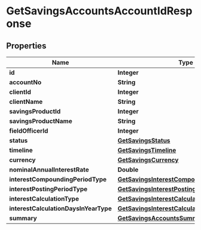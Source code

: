 # GetSavingsAccountsAccountIdResponse

## Properties
Name | Type | Description | Notes
------------ | ------------- | ------------- | -------------
**id** | **Integer** |  |  [optional]
**accountNo** | **String** |  |  [optional]
**clientId** | **Integer** |  |  [optional]
**clientName** | **String** |  |  [optional]
**savingsProductId** | **Integer** |  |  [optional]
**savingsProductName** | **String** |  |  [optional]
**fieldOfficerId** | **Integer** |  |  [optional]
**status** | [**GetSavingsStatus**](GetSavingsStatus.md) |  |  [optional]
**timeline** | [**GetSavingsTimeline**](GetSavingsTimeline.md) |  |  [optional]
**currency** | [**GetSavingsCurrency**](GetSavingsCurrency.md) |  |  [optional]
**nominalAnnualInterestRate** | **Double** |  |  [optional]
**interestCompoundingPeriodType** | [**GetSavingsInterestCompoundingPeriodType**](GetSavingsInterestCompoundingPeriodType.md) |  |  [optional]
**interestPostingPeriodType** | [**GetSavingsInterestPostingPeriodType**](GetSavingsInterestPostingPeriodType.md) |  |  [optional]
**interestCalculationType** | [**GetSavingsInterestCalculationType**](GetSavingsInterestCalculationType.md) |  |  [optional]
**interestCalculationDaysInYearType** | [**GetSavingsInterestCalculationDaysInYearType**](GetSavingsInterestCalculationDaysInYearType.md) |  |  [optional]
**summary** | [**GetSavingsAccountsSummary**](GetSavingsAccountsSummary.md) |  |  [optional]
